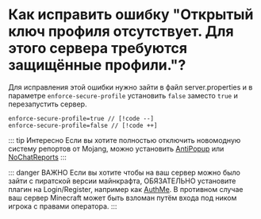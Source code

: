 # Как исправить ошибку "Открытый ключ профиля отсутствует. Для этого сервера требуются защищённые профили."?

Для исправления этой ошибки нужно зайти в файл server.properties и в параметре `enforce-secure-profile` установить `false` заместо `true` и перезапустить сервер.

```properties
enforce-secure-profile=true // [!code --]
enforce-secure-profile=false // [!code ++]
```

::: tip Интересно
Если вы хотите полностью отключить новомодную систему репортов от Mojang, можно установить [AntiPopup](https://github.com/KaspianDev/AntiPopup/releases) или [NoChatReports](https://www.spigotmc.org/resources/nochatreports-spigot-paper-1-19-1-21-1.102931/)
:::

::: danger ВАЖНО
Если вы хотите чтобы на ваш сервер можно было зайти с пиратской версии майнкрафта, ОБЯЗАТЕЛЬНО установите плагин на Login/Register, например как [AuthMe](https://ci.codemc.io/job/AuthMe/job/AuthMeReloaded/).
В противном случае ваш сервер Minecraft может быть взломан путём входа под ником игрока с правами оператора.
:::
